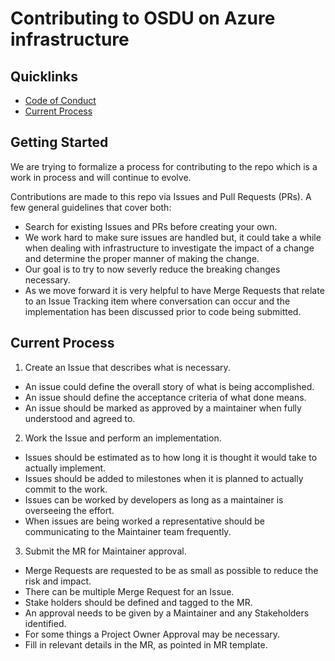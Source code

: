 # Contributing to OSDU on Azure infrastructure

## Quicklinks

* [Code of Conduct](CODE_OF_CONDUCT.md)
* [Current Process](#current-process)


## Getting Started

We are trying to formalize a process for contributing to the repo which is a work in process and will continue to evolve.

Contributions are made to this repo via Issues and Pull Requests (PRs). A few general guidelines that cover both:


- Search for existing Issues and PRs before creating your own.
- We work hard to make sure issues are handled but, it could take a while when dealing with infrastructure to investigate the impact of a change and determine the proper manner of making the change.
- Our goal is to try to now severly reduce the breaking changes necessary.
- As we move forward it is very helpful to have Merge Requests that relate to an Issue Tracking item where conversation can occur and the implementation has been discussed prior to code being submitted.

## Current Process

1. Create an Issue that describes what is necessary.

  - An issue could define the overall story of what is being accomplished.
  - An issue should define the acceptance criteria of what done means.
  - An issue should be marked as approved by a maintainer when fully understood and agreed to.

2. Work the Issue and perform an implementation.

  - Issues should be estimated as to how long it is thought it would take to actually implement.
  - Issues should be added to milestones when it is planned to actually commit to the work.
  - Issues can be worked by developers as long as a maintainer is overseeing the effort.
  - When issues are being worked a representative should be communicating to the Maintainer team frequently.

3. Submit the MR for Maintainer approval.

  - Merge Requests are requested to be as small as possible to reduce the risk and impact.
  - There can be multiple Merge Request for an Issue.
  - Stake holders should be defined and tagged to the MR.
  - An approval needs to be given by a Maintainer and any Stakeholders identified.
  - For some things a Project Owner Approval may be necessary.
  - Fill in relevant details in the MR, as pointed in MR template. 
